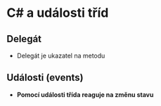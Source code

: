 # C# a události tříd

## Delegát
- Delegát je ukazatel na metodu

## Události (events)
- **Pomocí události třída reaguje na změnu stavu**
 ```cs
 ```
